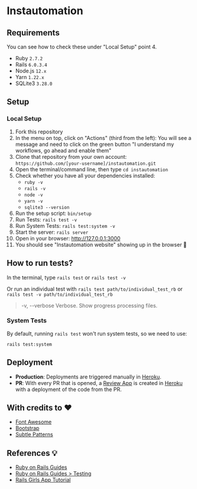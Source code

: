 # Instautomation

## Requirements 

You can see how to check these under "Local Setup" point 4.
* Ruby `2.7.2`
* Rails `6.0.3.4`
* Node.js  `12.x`
* Yarn `1.22.x`
* SQLite3 `3.28.0`

## Setup

### Local Setup

1. Fork this repository
1. In the menu on top, click on "Actions" (third from the left): You will see a message and need to click on the green button "I understand my workflows, go ahead and enable them"
1. Clone that repository from your own account: `https://github.com/[your-username]/instautomation.git`
1. Open the terminal/command line, then type `cd instautomation`
1. Check whether you have all your dependencies installed:
   * `ruby -v`
   * `rails -v`
   * `node -v`
   * `yarn -v`
   * `sqlite3 --version`
1. Run the setup script: `bin/setup`
1. Run Tests: `rails test -v`
1. Run System Tests: `rails test:system -v`
1. Start the server: `rails server`
1. Open in your browser: http://127.0.0.1:3000
1. You should see "Instautomation website" showing up in the browser :tada:

## How to run tests?

In the terminal, type `rails test` or `rails test -v`

Or run an individual test with `rails test path/to/individual_test_rb` or `rails test -v path/to/individual_test_rb`

> -v, --verbose Verbose. Show progress processing files.

### System Tests

By default, running `rails test` won't run system tests, so we need to use: 

`rails test:system`

## Deployment

* **Production**: Deployments are triggered manually in [Heroku](https://www.heroku.com/).
* **PR**: With every PR that is opened, a [Review App](https://devcenter.heroku.com/articles/github-integration-review-apps) is created in  [Heroku](https://www.heroku.com/) with a deployment of the code from the PR. 

## With credits to :heart:

* [Font Awesome](http://fontawesome.io/)
* [Bootstrap](http://getbootstrap.com/)
* [Subtle Patterns](www.toptal.com/designers/subtlepatterns/)

## References :bulb:

* [Ruby on Rails Guides](https://guides.rubyonrails.org/) 
* [Ruby on Rails Guides > Testing](https://guides.rubyonrails.org/testing.html)
* [Rails Girls App Tutorial](http://guides.railsgirls.com/app)
